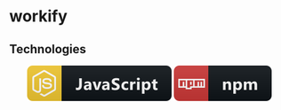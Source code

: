 # workify

## Technologies

<p align="center">
 <img src="https://raw.githubusercontent.com/8bithemant/8bithemant/master/svg/dev/languages/js.svg" alt="Fail">
 <img src="https://raw.githubusercontent.com/8bithemant/8bithemant/master/svg/dev/services/npm.svg" alt="Fail">
</p>
